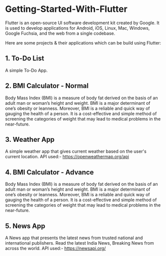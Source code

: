 # Getting-Started-With-Flutter
Flutter is an open-source UI software development kit created by Google. It is used to develop applications for Android, iOS, Linux, Mac, Windows, Google Fuchsia, and the web from a single codebase.

Here are some projects & their applications which can be build using Flutter:
## 1. To-Do List
A simple To-Do App.

## 2. BMI Calculator - Normal
Body Mass Index (BMI) is a measure of body fat derived on the basis of an adult man or woman’s height and weight. BMI is a major determinant of one’s obesity or leanness. Moreover, BMI is a reliable and quick way of gauging the health of a person. It is a cost-effective and simple method of screening the categories of weight that may lead to medical problems in the near-future.

## 3. Weather App
A simple weather app that gives current weather based on the user's current location. API used:- https://openweathermap.org/api

## 4. BMI Calculator - Advance
Body Mass Index (BMI) is a measure of body fat derived on the basis of an adult man or woman’s height and weight. BMI is a major determinant of one’s obesity or leanness. Moreover, BMI is a reliable and quick way of gauging the health of a person. It is a cost-effective and simple method of screening the categories of weight that may lead to medical problems in the near-future.

## 5. News App
A News app that presents the latest news from trusted national and international publishers. Read the latest India News, Breaking News from across the world. API used:- https://newsapi.org/
